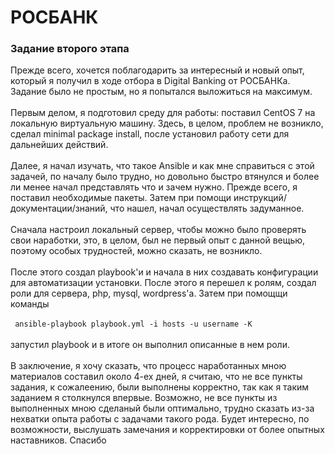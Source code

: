 <h1><b>РОСБАНК</b></h1>
<h3><b>Задание второго этапа</b></h3>
Прежде всего, хочется поблагодарить за интересный и новый опыт, который я получил в ходе отбора в Digital Banking от РОСБАНКа. Задание было не простым, но я попытался выложиться на максимум.
<br><br>Первым делом, я подготовил среду для работы: поставил CentOS 7 на локальную виртуальную машину. Здесь, в целом, проблем не возникло, сделал minimal package install, после установил работу сети для дальнейших действий.
<br><br>Далее, я начал изучать, что такое Ansible и как мне справиться с этой задачей, по началу было трудно, но довольно быстро втянулся и более ли менее начал представлять что и зачем нужно. Прежде всего, я поставил необходимые пакеты. Затем при помощи инструкций/документации/знаний, что нашел, начал осуществлять задуманное.
<br><br>Сначала настроил локальный сервер, чтобы можно было проверять свои наработки, это, в целом, был не первый опыт с данной вещью, поэтому особых трудностей, можно сказать, не возникло.
<br><br>После этого создал playbook'и и начала в них создавать конфигурации для автоматизации установки. После этого я перешел к ролям, создал роли для сервера, php, mysql, wordpress'a. Затем при помощщи команды <br><br><code> ansible-playbook playbook.yml -i hosts -u username -K</code><br><br>
запустил playbook и в итоге он выполнил описанные в нем роли.
<br><br>В заключение, я хочу сказать, что процесс наработанных мною материалов составил около 4-ех дней, я считаю, что не все пункты задания, к сожалеению, были выполнены корректно, так как я таким заданием я столкнулся впервые. Возможно, не все пункты из выполненных мною сделаный были оптимально, трудно сказать из-за нехватки опыта работы с задачами такого рода. Будет интересно, по возможности, выслушать замечания и корректировки от более опытных наставников. Спасибо
